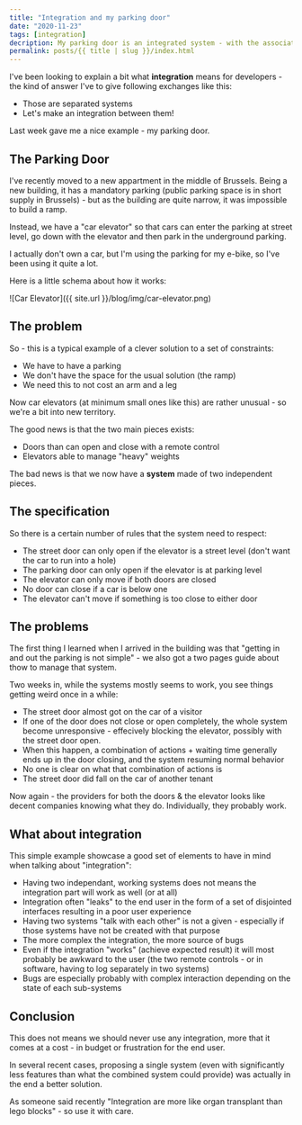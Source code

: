 ```yaml
---
title: "Integration and my parking door"
date: "2020-11-23"
tags: [integration]
decription: My parking door is an integrated system - with the associated problems
permalink: posts/{{ title | slug }}/index.html
---
```


I've been looking to explain a bit what **integration** means for developers - the kind of answer I've to give following exchanges like this:

- Those are separated systems
- Let's make an integration between them!

Last week gave me a nice example - my parking door.

## The Parking Door

I've recently moved to a new appartment in the middle of Brussels. Being a new building, it has a mandatory parking (public parking space is in short supply in Brussels) - but as the building are quite narrow, it was impossible to build a ramp.

Instead, we have a "car elevator" so that cars can enter the parking at street level, go down with the elevator and then park in the underground parking.

I actually don't own a car, but I'm using the parking for my e-bike, so I've been using it quite a lot.

Here is a little schema about how it works:

![Car Elevator]({{ site.url }}/blog/img/car-elevator.png)

## The problem

So - this is a typical example of a clever solution to a set of constraints:

- We have to have a parking
- We don't have the space for the usual solution (the ramp)
- We need this to not cost an arm and a leg

Now car elevators (at minimum small ones like this) are rather unusual - so we're a bit into new territory.

The good news is that the two main pieces exists:

- Doors than can open and close with a remote control
- Elevators able to manage "heavy" weights

The bad news is that we now have a **system** made of two independent pieces.

## The specification

So there is a certain number of rules that the system need to respect:

- The street door can only open if the elevator is a street level (don't want the car to run into a hole)
- The parking door can only open if the elevator is at parking level
- The elevator can only move if both doors are closed
- No door can close if a car is below one
- The elevator can't move if something is too close to either door

## The problems

The first thing I learned when I arrived in the building was that "getting in and out the parking is not simple" - we also got a two pages guide about thow to manage that system.

Two weeks in, while the systems mostly seems to work, you see things getting weird once in a while:

- The street door almost got on the car of a visitor
- If one of the door does not close or open completely, the whole system become unresponsive - effecively blocking the elevator, possibly with the street door open.
- When this happen, a combination of actions + waiting time generally ends up in the door closing, and the system resuming normal behavior
- No one is clear on what that combination of actions is
- The street door did fall on the car of another tenant

Now again - the providers for both the doors & the elevator looks like decent companies knowing what they do. Individually, they probably work.

## What about integration

This simple example showcase a good set of elements to have in mind when talking about "integration":

- Having two independant, working systems does not means the integration part will work as well (or at all)
- Integration often "leaks" to the end user in the form of a set of disjointed interfaces resulting in a poor user experience
- Having two systems "talk with each other" is not a given - especially if those systems have not be created with that purpose
- The more complex the integration, the more source of bugs
- Even if the integration "works" (achieve expected result) it will most probably be awkward to the user (the two remote controls - or in software, having to log separately in two systems)
- Bugs are especially probably with complex interaction depending on the state of each sub-systems

## Conclusion

This does not means we should never use any integration, more that it comes at a cost - in budget or frustration for the end user.

In several recent cases, proposing a single system (even with significantly less features than what the combined system could provide) was actually in the end a better solution.

As someone said recently "Integration are more like organ transplant than lego blocks" - so use it with care.
